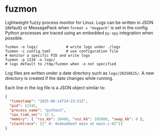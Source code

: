 # fuzmon

Lightweight fuzzy process monitor for Linux.
Logs can be written in JSON (default) or MessagePack when `format = "msgpack"` is set in the config.
Python processes are traced using an embedded `py-spy` integration when possible.

```
fuzmon -o logs/             # write logs under ./logs
fuzmon -c config.toml       # use configuration file
# monitor a specific PID and write logs
fuzmon -p 1234 -o logs/
# logs default to /tmp/fuzmon when -o not specified
```

Log files are written under a date directory such as `logs/20250615/`. A new
directory is created if the date changes while running.

Each line in the log file is a JSON object similar to:

```json
{
  "timestamp": "2025-06-14T14:23:51Z",
  "pid": 12345,
  "process_name": "python3",
  "cpu_time_sec": 12.3,
  "memory": { "rss_kb": 20480, "vsz_kb": 105000, "swap_kb": 0 },
  "stacktrace": [[" 0: 0xdeadbeef main at main.c:42"]]
}
```
